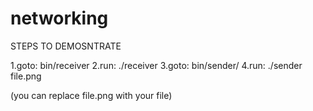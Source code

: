 # networking


STEPS TO DEMOSNTRATE

1.goto:   bin/receiver
2.run:    ./receiver
3.goto:   bin/sender/
4.run:    ./sender file.png

(you can replace file.png with your file)
